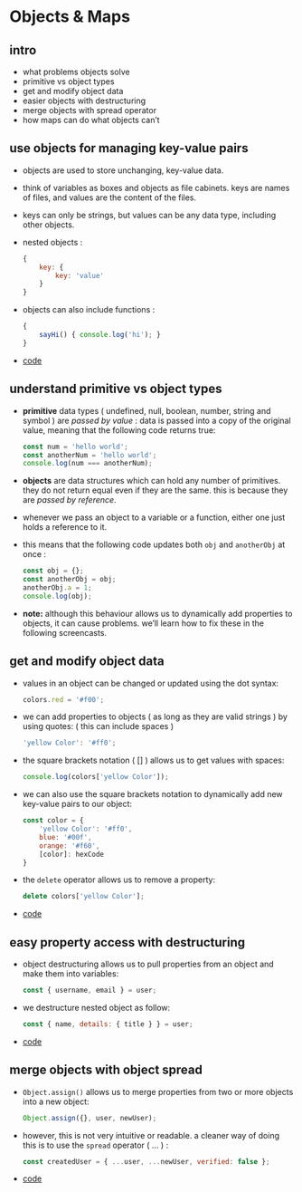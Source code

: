 # Objects & Maps


## intro

-   what problems objects solve
-   primitive vs object types
-   get and modify object data
-   easier objects with destructuring
-   merge objects with spread operator
-   how maps can do what objects can&rsquo;t


## use objects for managing key-value pairs

-   objects are used to store unchanging, key-value data.
-   think of variables as boxes and objects as file cabinets. keys are names of files, and values are the content of the files.
-   keys can only be strings, but values can be any data type, including other objects.
-   nested objects :
    
    ```js
    {
        key: {
            key: 'value'
        }
    }
    ```

-   objects can also include functions :
    
    ```js
    {
        sayHi() { console.log('hi'); }
    }
    ```

-   [code](step_01/src/app.js)


## understand primitive vs object types

-   **primitive** data types ( undefined, null, boolean, number, string and symbol ) are *passed by value* : data is passed into a copy of the original value, meaning that the following code returns true:
    
    ```js
    const num = 'hello world';
    const anotherNum = 'hello world';
    console.log(num === anotherNum);
    ```

-   **objects** are data structures which can hold any number of primitives. they do not return equal even if they are the same. this is because they are *passed by reference*.
-   whenever we pass an object to a variable or a function, either one just holds a reference to it.
-   this means that the following code updates both `obj` and `anotherObj` at once :
    
    ```js
    const obj = {};
    const anotherObj = obj;
    anotherObj.a = 1;
    console.log(obj);
    ```

-   **note:** although this behaviour allows us to dynamically add properties to objects, it can cause problems. we&rsquo;ll learn how to fix these in the following screencasts.


## get and modify object data

-   values in an object can be changed or updated using the dot syntax:
    
    ```js
    colors.red = '#f00';
    ```

-   we can add properties to objects ( as long as they are valid strings ) by using quotes: ( this can include spaces )
    
    ```js
    'yellow Color': '#ff0';
    ```

-   the square brackets notation ( [] ) allows us to get values with spaces:
    
    ```js
    console.log(colors['yellow Color']);
    ```

-   we can also use the square brackets notation to dynamically add new key-value pairs to our object:
    
    ```js
    const color = {
        'yellow Color': '#ff0',
        blue: '#00f',
        orange: '#f60',
        [color]: hexCode
    }
    ```

-   the `delete` operator allows us to remove a property:
    
    ```js
    delete colors['yellow Color'];
    ```

-   [code](step_02/src/app.js)


## easy property access with destructuring

-   object destructuring allows us to pull properties from an object and make them into variables:
    
    ```js
    const { username, email } = user;
    ```

-   we destructure nested object as follow:
    
    ```js
    const { name, details: { title } } = user;
    ```

-   [code](step_03/src/app.js)


## merge objects with object spread

-   `Object.assign()` allows us to merge properties from two or more objects into a new object:
    
    ```js
    Object.assign({}, user, newUser);
    ```

-   however, this is not very intuitive or readable. a cleaner way of doing this is to use the `spread` operator ( &#x2026; ) :
    
    ```js
    const createdUser = { ...user, ...newUser, verified: false };
    ```

-   [code](step_04/src/app.js)
